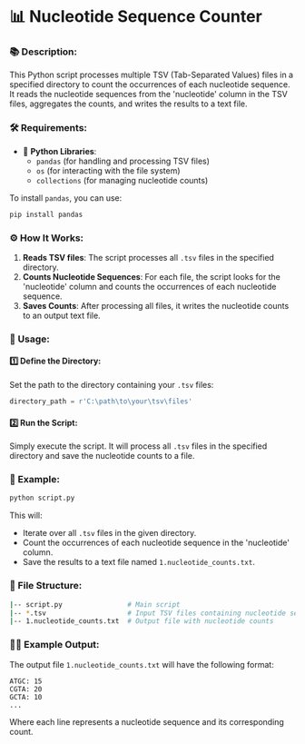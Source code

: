 # 📊 Nucleotide Sequence Counter

### 📚 Description:
This Python script processes multiple TSV (Tab-Separated Values) files in a specified directory to count the occurrences of each nucleotide sequence. It reads the nucleotide sequences from the 'nucleotide' column in the TSV files, aggregates the counts, and writes the results to a text file.

### 🛠️ Requirements:
- 🐍 **Python Libraries**:  
  - `pandas` (for handling and processing TSV files)
  - `os` (for interacting with the file system)
  - `collections` (for managing nucleotide counts)
  
To install `pandas`, you can use:
```bash
pip install pandas
```

### ⚙️ How It Works:
1. **Reads TSV files**: The script processes all `.tsv` files in the specified directory.
2. **Counts Nucleotide Sequences**: For each file, the script looks for the 'nucleotide' column and counts the occurrences of each nucleotide sequence.
3. **Saves Counts**: After processing all files, it writes the nucleotide counts to an output text file.

### 🔧 Usage:

#### 1️⃣ Define the Directory:
Set the path to the directory containing your `.tsv` files:
```python
directory_path = r'C:\path\to\your\tsv\files'
```

#### 2️⃣ Run the Script:
Simply execute the script. It will process all `.tsv` files in the specified directory and save the nucleotide counts to a file.

### 📝 Example:

```bash
python script.py
```

This will:
- Iterate over all `.tsv` files in the given directory.
- Count the occurrences of each nucleotide sequence in the 'nucleotide' column.
- Save the results to a text file named `1.nucleotide_counts.txt`.

### 📁 File Structure:
```bash
|-- script.py                # Main script
|-- *.tsv                    # Input TSV files containing nucleotide sequences
|-- 1.nucleotide_counts.txt  # Output file with nucleotide counts
```

### 🧑‍💻 Example Output:

The output file `1.nucleotide_counts.txt` will have the following format:
```
ATGC: 15
CGTA: 20
GCTA: 10
...
```

Where each line represents a nucleotide sequence and its corresponding count.

